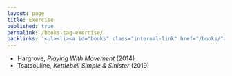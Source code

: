 ```yaml
---
layout: page
title: Exercise
published: true
permalink: /books-tag-exercise/
backlinks: '<ul><li><a id="books" class="internal-link" href="/books/">Books</a></li></ul>'
---
```


* Hargrove, _Playing With Movement_ (2014) 
* Tsatsouline, _Kettlebell Simple & Sinister_ (2019) 
